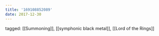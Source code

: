 ```yaml
---
title: '169108852089'
date: 2017-12-30
---
```

tagged: [[Summoning]], [[symphonic black metal]], [[Lord of the Rings]]
<iframe frameborder="0" height="1" id="ga_target" scrolling="no" style="background-color:transparent; overflow:hidden; position:absolute; top:0; left:0; z-index:9999;" width="1"></iframe>